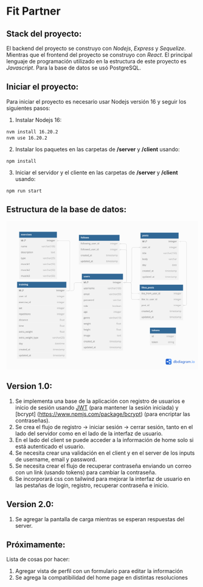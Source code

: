 # Fit Partner

## Stack del proyecto:
El backend del proyecto se construyo con *Nodejs*, *Express* y *Sequelize*. Mientras que el frontend del proyecto se construyo con *React*. El principal lenguaje de programación utilizado en la estructura de este proyecto es *Javascript*. Para la base de datos se usó PostgreSQL.

## Iniciar el proyecto:
Para iniciar el proyecto es necesario usar Nodejs versión 16 y seguir los siguientes pasos:
1. Instalar Nodejs 16:
```
nvm install 16.20.2
nvm use 16.20.2
```
2. Instalar los paquetes en las carpetas de **/server** y **/client** usando:
```
npm install
```
3. Iniciar el servidor y el cliente en las carpetas de **/server** y **/client** usando:
```
npm run start
```

## Estructura de la base de datos:
![Modelo de datos](./server/src/database/fitpartner.png)

## Version 1.0:
1. Se implementa una base de la aplicación con registro de usuarios e inicio de sesión usando [JWT](https://jwt.io/) (para mantener la sesión iniciada) y [bcrypt] (https://www.npmjs.com/package/bcrypt) (para encriptar las contraseñas).
2. Se crea el flujo de registro -> iniciar sesión -> cerrar sesión, tanto en el lado del servidor como en el lado de la interfaz de usuario. 
3. En el lado del client se puede acceder a la información de home solo si está autenticado el usuario.
4. Se necesita crear una validación en el client y en el server de los inputs de username, email y password.
5. Se necesita crear el flujo de recuperar contraseña enviando un correo con un link (usando tokens) para cambiar la contraseña.
6. Se incorporará css con tailwind para mejorar la interfaz de usuario en las pestañas de login, registro, recuperar contraseña e inicio.

## Version 2.0:
1. Se agregar la pantalla de carga mientras se esperan respuestas del server.

## Próximamente:
Lista de cosas por hacer:

1. Agregar vista de perfil con un formulario para editar la información
2. Se agrega la compatibilidad del home page en distintas resoluciones